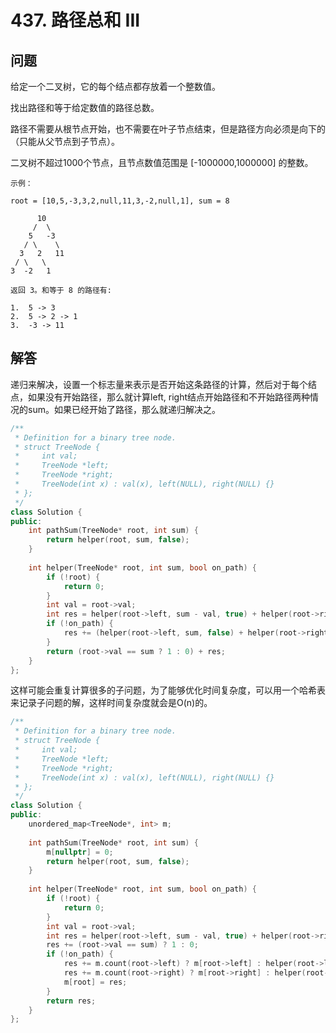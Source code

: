 # 437. 路径总和 III

## 问题
给定一个二叉树，它的每个结点都存放着一个整数值。

找出路径和等于给定数值的路径总数。

路径不需要从根节点开始，也不需要在叶子节点结束，但是路径方向必须是向下的（只能从父节点到子节点）。

二叉树不超过1000个节点，且节点数值范围是 [-1000000,1000000] 的整数。

```
示例：

root = [10,5,-3,3,2,null,11,3,-2,null,1], sum = 8

      10
     /  \
    5   -3
   / \    \
  3   2   11
 / \   \
3  -2   1

返回 3。和等于 8 的路径有:

1.  5 -> 3
2.  5 -> 2 -> 1
3.  -3 -> 11
```

## 解答
递归来解决，设置一个标志量来表示是否开始这条路径的计算，然后对于每个结点，如果没有开始路径，那么就计算left, right结点开始路径和不开始路径两种情况的sum。如果已经开始了路径，那么就递归解决之。

```C++
/**
 * Definition for a binary tree node.
 * struct TreeNode {
 *     int val;
 *     TreeNode *left;
 *     TreeNode *right;
 *     TreeNode(int x) : val(x), left(NULL), right(NULL) {}
 * };
 */
class Solution {
public:
    int pathSum(TreeNode* root, int sum) {
        return helper(root, sum, false);
    }
    
    int helper(TreeNode* root, int sum, bool on_path) {
        if (!root) {
            return 0;
        }
        int val = root->val;
        int res = helper(root->left, sum - val, true) + helper(root->right, sum - val, true);
        if (!on_path) {
            res += (helper(root->left, sum, false) + helper(root->right, sum, false));
        }
        return (root->val == sum ? 1 : 0) + res;
    }
};
```

这样可能会重复计算很多的子问题，为了能够优化时间复杂度，可以用一个哈希表来记录子问题的解，这样时间复杂度就会是O(n)的。
```C++
/**
 * Definition for a binary tree node.
 * struct TreeNode {
 *     int val;
 *     TreeNode *left;
 *     TreeNode *right;
 *     TreeNode(int x) : val(x), left(NULL), right(NULL) {}
 * };
 */
class Solution {
public:
    unordered_map<TreeNode*, int> m;
    
    int pathSum(TreeNode* root, int sum) {
        m[nullptr] = 0;
        return helper(root, sum, false);
    }
    
    int helper(TreeNode* root, int sum, bool on_path) {
        if (!root) {
            return 0;
        }
        int val = root->val;
        int res = helper(root->left, sum - val, true) + helper(root->right, sum - val, true);
        res += (root->val == sum) ? 1 : 0;
        if (!on_path) {
            res += m.count(root->left) ? m[root->left] : helper(root->left, sum, false);
            res += m.count(root->right) ? m[root->right] : helper(root->right, sum, false);
            m[root] = res;
        }
        return res;
    }
};
```